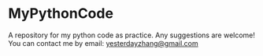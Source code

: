 MyPythonCode
============

A repository for my python code as practice.
Any suggestions are welcome!
You can contact me by email: yesterdayzhang@gmail.com
